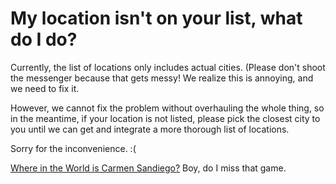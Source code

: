# My location isn't on your list, what do I do?

Currently, the list of locations only includes actual cities. (Please don't shoot the messenger because that gets messy! We realize this is annoying, and we need to fix it. 

However, we cannot fix the problem without overhauling the whole thing, so in the meantime, if your location is not listed, please pick the closest city to you until we can get and integrate a more thorough list of locations. 

Sorry for the inconvenience. :(

[Where in the World is Carmen Sandiego?](http://en.wikipedia.org/wiki/Carmen_Sandiego) Boy, do I miss that game.

